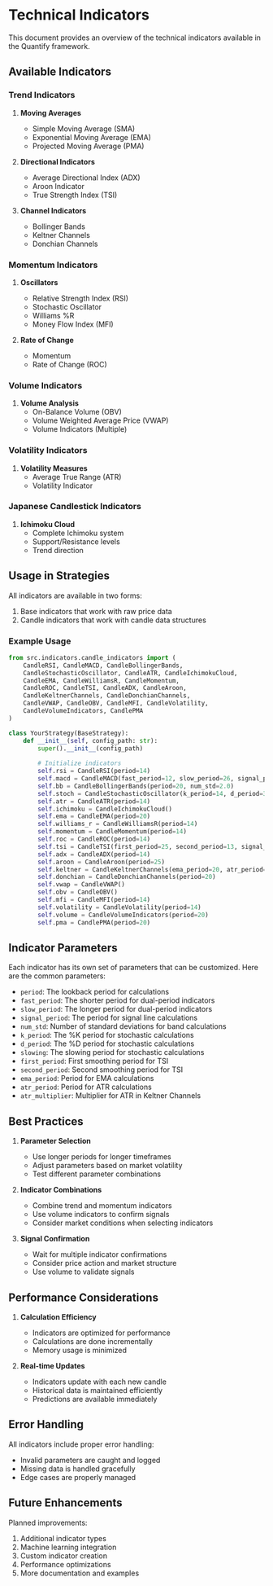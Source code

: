 # Technical Indicators

This document provides an overview of the technical indicators available in the Quantify framework.

## Available Indicators

### Trend Indicators

1. **Moving Averages**
   - Simple Moving Average (SMA)
   - Exponential Moving Average (EMA)
   - Projected Moving Average (PMA)

2. **Directional Indicators**
   - Average Directional Index (ADX)
   - Aroon Indicator
   - True Strength Index (TSI)

3. **Channel Indicators**
   - Bollinger Bands
   - Keltner Channels
   - Donchian Channels

### Momentum Indicators

1. **Oscillators**
   - Relative Strength Index (RSI)
   - Stochastic Oscillator
   - Williams %R
   - Money Flow Index (MFI)

2. **Rate of Change**
   - Momentum
   - Rate of Change (ROC)

### Volume Indicators

1. **Volume Analysis**
   - On-Balance Volume (OBV)
   - Volume Weighted Average Price (VWAP)
   - Volume Indicators (Multiple)

### Volatility Indicators

1. **Volatility Measures**
   - Average True Range (ATR)
   - Volatility Indicator

### Japanese Candlestick Indicators

1. **Ichimoku Cloud**
   - Complete Ichimoku system
   - Support/Resistance levels
   - Trend direction

## Usage in Strategies

All indicators are available in two forms:
1. Base indicators that work with raw price data
2. Candle indicators that work with candle data structures

### Example Usage

```python
from src.indicators.candle_indicators import (
    CandleRSI, CandleMACD, CandleBollingerBands,
    CandleStochasticOscillator, CandleATR, CandleIchimokuCloud,
    CandleEMA, CandleWilliamsR, CandleMomentum,
    CandleROC, CandleTSI, CandleADX, CandleAroon,
    CandleKeltnerChannels, CandleDonchianChannels,
    CandleVWAP, CandleOBV, CandleMFI, CandleVolatility,
    CandleVolumeIndicators, CandlePMA
)

class YourStrategy(BaseStrategy):
    def __init__(self, config_path: str):
        super().__init__(config_path)
        
        # Initialize indicators
        self.rsi = CandleRSI(period=14)
        self.macd = CandleMACD(fast_period=12, slow_period=26, signal_period=9)
        self.bb = CandleBollingerBands(period=20, num_std=2.0)
        self.stoch = CandleStochasticOscillator(k_period=14, d_period=3, slowing=3)
        self.atr = CandleATR(period=14)
        self.ichimoku = CandleIchimokuCloud()
        self.ema = CandleEMA(period=20)
        self.williams_r = CandleWilliamsR(period=14)
        self.momentum = CandleMomentum(period=14)
        self.roc = CandleROC(period=14)
        self.tsi = CandleTSI(first_period=25, second_period=13, signal_period=13)
        self.adx = CandleADX(period=14)
        self.aroon = CandleAroon(period=25)
        self.keltner = CandleKeltnerChannels(ema_period=20, atr_period=10, atr_multiplier=2.0)
        self.donchian = CandleDonchianChannels(period=20)
        self.vwap = CandleVWAP()
        self.obv = CandleOBV()
        self.mfi = CandleMFI(period=14)
        self.volatility = CandleVolatility(period=14)
        self.volume = CandleVolumeIndicators(period=20)
        self.pma = CandlePMA(period=20)
```

## Indicator Parameters

Each indicator has its own set of parameters that can be customized. Here are the common parameters:

- `period`: The lookback period for calculations
- `fast_period`: The shorter period for dual-period indicators
- `slow_period`: The longer period for dual-period indicators
- `signal_period`: The period for signal line calculations
- `num_std`: Number of standard deviations for band calculations
- `k_period`: The %K period for stochastic calculations
- `d_period`: The %D period for stochastic calculations
- `slowing`: The slowing period for stochastic calculations
- `first_period`: First smoothing period for TSI
- `second_period`: Second smoothing period for TSI
- `ema_period`: Period for EMA calculations
- `atr_period`: Period for ATR calculations
- `atr_multiplier`: Multiplier for ATR in Keltner Channels

## Best Practices

1. **Parameter Selection**
   - Use longer periods for longer timeframes
   - Adjust parameters based on market volatility
   - Test different parameter combinations

2. **Indicator Combinations**
   - Combine trend and momentum indicators
   - Use volume indicators to confirm signals
   - Consider market conditions when selecting indicators

3. **Signal Confirmation**
   - Wait for multiple indicator confirmations
   - Consider price action and market structure
   - Use volume to validate signals

## Performance Considerations

1. **Calculation Efficiency**
   - Indicators are optimized for performance
   - Calculations are done incrementally
   - Memory usage is minimized

2. **Real-time Updates**
   - Indicators update with each new candle
   - Historical data is maintained efficiently
   - Predictions are available immediately

## Error Handling

All indicators include proper error handling:
- Invalid parameters are caught and logged
- Missing data is handled gracefully
- Edge cases are properly managed

## Future Enhancements

Planned improvements:
1. Additional indicator types
2. Machine learning integration
3. Custom indicator creation
4. Performance optimizations
5. More documentation and examples 